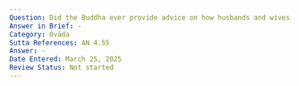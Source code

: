 ```yaml
---
Question: Did the Buddha ever provide advice on how husbands and wives could be reunited after death?
Answer in Brief: -
Category: Ovāda
Sutta References: AN 4.55
Answer: -
Date Entered: March 25, 2025
Review Status: Not started
---
```

